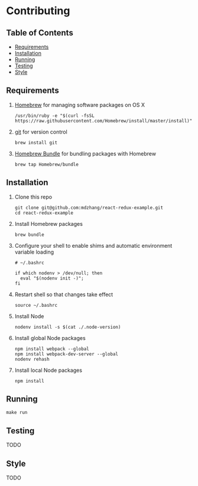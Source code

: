 # Contributing

## Table of Contents

* [Requirements](#requirements)
* [Installation](#installation)
* [Running](#running)
* [Testing](#testing)
* [Style](#style)

## Requirements

1. [Homebrew](http://brew.sh) for managing software packages on OS X
    ```
    /usr/bin/ruby -e "$(curl -fsSL https://raw.githubusercontent.com/Homebrew/install/master/install)"
    ```

2. [git](https://git-scm.com) for version control
    ```
    brew install git
    ```

3. [Homebrew Bundle](https://github.com/Homebrew/homebrew-bundle) for bundling packages with Homebrew
    ```
    brew tap Homebrew/bundle
    ```

## Installation

1. Clone this repo
    ```
    git clone git@github.com:mdzhang/react-redux-example.git
    cd react-redux-example
    ```

2. Install Homebrew packages
    ```
    brew bundle
    ```

3. Configure your shell to enable shims and automatic environment variable loading
    ```
    # ~/.bashrc

    if which nodenv > /dev/null; then
      eval "$(nodenv init -)";
    fi
    ```

4. Restart shell so that changes take effect
    ```
    source ~/.bashrc
    ```

5. Install Node
    ```
    nodenv install -s $(cat ./.node-version)
    ```

7. Install global Node packages
    ```
    npm install webpack --global
    npm install webpack-dev-server --global
    nodenv rehash
    ```

8. Install local Node packages
    ```
    npm install
    ```

## Running

```
make run
```

## Testing

TODO

## Style

TODO
